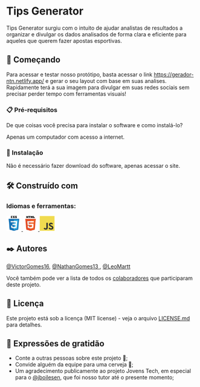 # Tips Generator

Tips Generator surgiu com o intuito de ajudar analistas de resultados a organizar e divulgar os dados analisados de forma clara e eficiente para aqueles que querem
fazer apostas esportivas. 

## 🚀 Começando

Para acessar e testar nosso protótipo, basta acessar o link https://gerador-ntn.netlify.app/ e gerar o seu layout com base em suas analises. Rapidamente terá a sua imagem para divulgar em suas redes sociais sem precisar perder tempo com ferramentas visuais!

### 📋 Pré-requisitos

De que coisas você precisa para instalar o software e como instalá-lo?

Apenas um computador com acesso a internet.

### 🔧 Instalação

Não é necessário fazer download do software, apenas acessar o site.


## 🛠️ Construído com

<h3 align="left">Idiomas e ferramentas:</h3>
<p align="left"> <a href="https://www.w3schools.com/css/" target="_blank" rel="noreferrer"> <img src="https://raw.githubusercontent.com/devicons/devicon/master/icons/css3/css3-original-wordmark.svg" alt="css3" width="40" height="40"/> </a> <a href="https:// www.w3.org/html/" target="_blank" rel="noreferrer"> <img src="https://raw.githubusercontent.com/devicons/devicon/master/icons/html5/html5-original-wordmark.svg" alt="html5" width="40" height="40"/> </a> <a href="https://developer.mozilla.org/en-US/docs/Web/JavaScript" target ="_blank" rel="noreferrer"> <img src="https://raw.githubusercontent.com/devicons/devicon/master/icons/javascript/javascript-original.svg" alt="javascript" width="40" height="40"/ > </a> </p>

## ✒️ Autores

[@VictorGomes16](https://github.com/VictorGomes16/), [@NathanGomes13 ](https://github.com/NathanGomes13/), [@LeoMartt](https://github.com/LeoMartt/)



Você também pode ver a lista de todos os [colaboradores](https://github.com/VictorGomes16/ProjetoTips/graphs/contributors) que participaram deste projeto.

## 📄 Licença

Este projeto está sob a licença (MIT license) - veja o arquivo [LICENSE.md](https://github.com/VictorGomes16/ProjetoTips/blob/main/LICENSE) para detalhes.

## 🎁 Expressões de gratidão

* Conte a outras pessoas sobre este projeto 📢;
* Convide alguém da equipe para uma cerveja 🍺;
* Um agradecimento publicamente ao projeto Jovens Tech, em especial para o [@jboilesen](https://github.com/jboilesen/), que foi nosso tutor até o presente momento;
